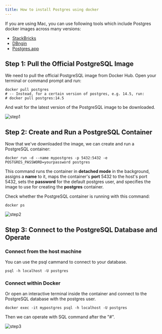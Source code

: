 ```yaml
---
title: How to install Postgres using docker
---
```


<HintBlock type="info">

If you are using Mac, you can use following tools which include Postgres docker images across many versions:

- [StackBricks](https://stackbricks.app/)
- [DBngin](https://dbngin.com/)
- [Postgres.app](https://postgresapp.com/)

</HintBlock>

## Step 1: Pull the Official PostgreSQL Image

We need to pull the official PostgreSQL image from Docker Hub. Open your terminal or command prompt and run:

```text
docker pull postgres
# -- Instead, for a certain version of postgres, e.g. 14.5, run:
# docker pull postgres:14.5
```

And wait for the latest version of the PostgreSQL image to be downloaded.

![step1](/content/reference/postgres/how-to/how-to-install-postgres-using-docker/step1.webp)

## Step 2: Create and Run a PostgreSQL Container

Now that we've downloaded the image, we can create and run a PostgreSQL container:

```text
docker run -d --name mypostgres -p 5432:5432 -e POSTGRES_PASSWORD=yourpassword postgres
```

This command runs the container in **detached mode** in the background, assigns a **name** to it, maps the container's **port** 5432 to the host's port 5432, sets the **password** for the default postgres user, and specifies the image to use for creating the **postgres** container.

Check whether the PostgreSQL container is running with this command:

```text
docker ps
```

![step2](/content/reference/postgres/how-to/how-to-install-postgres-using-docker/step2.webp)

## Step 3: Connect to the PostgreSQL Database and Operate

### Connect from the host machine

You can use the psql cammand to connect to your database.

```text
psql -h localhost -U postgres
```

### Connect within Docker

Or open an interactive terminal inside the container and connect to the PostgreSQL database with the postgres user.

```text
docker exec -it mypostgres psql -h localhost -U postgres
```

Then we can operate with SQL command after the "#".

![step3](/content/reference/postgres/how-to/how-to-install-postgres-using-docker/step3.webp)
